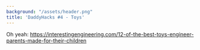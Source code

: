 ```yaml
---
background: "/assets/header.png"
title: 'DaddyHacks #4 - Toys'
---
```

Oh yeah: <https://interestingengineering.com/12-of-the-best-toys-engineer-parents-made-for-their-children>